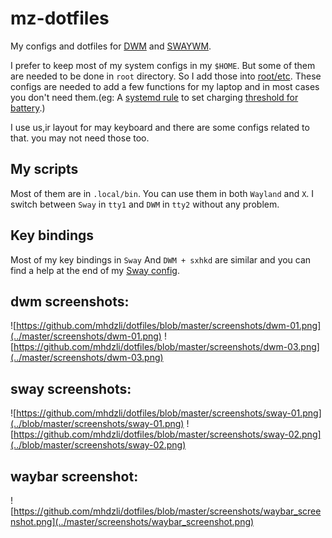 # mz-dotfiles
My configs and dotfiles for [DWM](https://github.com/mhdzli/dwm) and [SWAYWM](https://swaywm.org/).

I prefer to keep most of my system configs in my `$HOME`. But some of them are needed to be done in `root` directory. So I add those into [root/etc](https://github.com/mhdzli/dotfiles/tree/master/root/etc). These configs are needed to add a few functions for my laptop and in most cases you don't need them.(eg: A [systemd rule](../master/root/etc/udev/rules.d/99_battery_threshold.rules) to set charging [threshold for battery](https://fosstodon.org/@mzeinali/103684222479793025).)

I use us,ir layout for may keyboard and there are some configs related to that. you may not need those too.

## My scripts
Most of them are in `.local/bin`. You can use them in both `Wayland` and `X`. I switch between `Sway` in `tty1` and `DWM` in `tty2` without any problem. 

## Key bindings

Most of my key bindings in `Sway` And `DWM + sxhkd` are similar and you can find a help at the end of my [Sway config](../master/.config/sway/config).

## dwm screenshots:

![https://github.com/mhdzli/dotfiles/blob/master/screenshots/dwm-01.png](../master/screenshots/dwm-01.png)
![https://github.com/mhdzli/dotfiles/blob/master/screenshots/dwm-03.png](../master/screenshots/dwm-03.png)

## sway screenshots:

![https://github.com/mhdzli/dotfiles/blob/master/screenshots/sway-01.png](../blob/master/screenshots/sway-01.png)
![https://github.com/mhdzli/dotfiles/blob/master/screenshots/sway-02.png](../blob/master/screenshots/sway-02.png)

## waybar screenshot:
![https://github.com/mhdzli/dotfiles/blob/master/screenshots/waybar_screenshot.png](../master/screenshots/waybar_screenshot.png)

